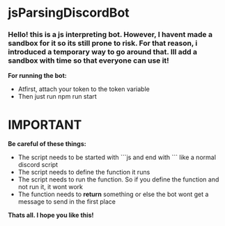 # jsParsingDiscordBot

<h3>
  Hello! this is a js interpreting bot. However, I havent made a sandbox for it
  so its still prone to risk. For that reason, i introduced a temporary way to
  go around that. Ill add a sandbox with time so that everyone can use it!
</h3>

<div>
  <b>For running the bot: </b>
  <ul>
    <li>Atfirst, attach your token to the token variable</li>
    <li>Then just run npm run start</li>
  </ul>
</div>
<div>
  <h1>IMPORTANT</h1>
  <b>Be careful of these things:</b>
  <ul>
    <li>
      The script needs to be started with ```js and end with ``` like a normal
      discord script
    </li>
    <li>The script needs to define the function it runs</li>
    <li>
      The script needs to run the function. So if you define the function and
      not run it, it wont work
    </li>
    <li>
      The function needs to <b>return</b> something or else the bot wont get a
      message to send in the first place
    </li>
  </ul>
  <b> Thats all. I hope you like this!</b>
</div>
